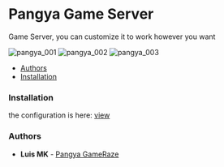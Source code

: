 # Pangya Game Server

Game Server, you can customize it to work however you want

![pangya_001](https://cdn.discordapp.com/attachments/774375484498640907/1144407912249307176/image.png)
![pangya_002](https://cdn.discordapp.com/attachments/774375484498640907/1144421958373613598/image.png)
![pangya_003](https://cdn.discordapp.com/attachments/774375484498640907/1144422290856083476/image.png)

- [Authors](#authors)
- [Installation](#installation)

### Installation

the configuration is here:
[view](https://github.com/luismk/Pang-Server/tree/main/GameServer/GameServer/server.ini)

### Authors
* **Luis MK** - [Pangya GameRaze](https://github.com/luismk)
